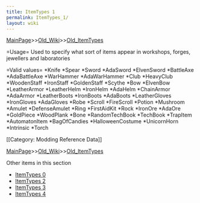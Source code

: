 ```yaml
---
title: ItemTypes 1
permalink: ItemTypes_1/
layout: wiki
---
```


[MainPage](/keeperrl_wiki/ "wikilink")>>[Old_Wiki](/keeperrl_wiki/Old_Wiki "wikilink")>>[Old_ItemTypes](/keeperrl_wiki/Old_ItemTypes "wikilink")

=Usage=
Used to specify what sort of items appear in workshops, forges, jewellers and laboratories

=Valid values=
*Knife
*Spear
*Sword
*AdaSword
*ElvenSword
*BattleAxe
*AdaBattleAxe
*WarHammer
*AdaWarHammer
*Club
*HeavyClub
*WoodenStaff
*IronStaff
*GoldenStaff
*Scythe
*Bow
*ElvenBow
*LeatherArmor
*LeatherHelm
*IronHelm
*AdaHelm
*ChainArmor
*AdaArmor
*LeatherBoots
*IronBoots
*AdaBoots
*LeatherGloves
*IronGloves
*AdaGloves
*Robe
*Scroll
*FireScroll
*Potion
*Mushroom
*Amulet
*DefenseAmulet
*Ring
*FirstAidKit
*Rock
*IronOre
*AdaOre
*GoldPiece
*WoodPlank
*Bone
*RandomTechBook
*TechBook
*TrapItem
*AutomatonItem
*BagOfCandies
*HalloweenCostume
*UnicornHorn
*Intrinsic
*Torch

[[Category: Modding Reference Data]]

[MainPage](/keeperrl_wiki/ "wikilink")>>[Old_Wiki](/keeperrl_wiki/Old_Wiki "wikilink")>>[Old_ItemTypes](/keeperrl_wiki/Old_ItemTypes "wikilink")

Other items in this section
-    [ItemTypes 0](/keeperrl_wiki/ItemTypes_0 "wikilink")
-    [ItemTypes 2](/keeperrl_wiki/ItemTypes_2 "wikilink")
-    [ItemTypes 3](/keeperrl_wiki/ItemTypes_3 "wikilink")
-    [ItemTypes 4](/keeperrl_wiki/ItemTypes_4 "wikilink")
